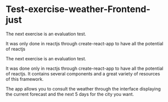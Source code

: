 # Test-exercise-weather-Frontend-just

The next exercise is an evaluation test.

It was only done in reactjs through create-react-app to have all the potential of reactjs


The next exercise is an evaluation test.

It was done only in reactjs through create-react-app to have all the potential of reactjs.
It contains several components and a great variety of resources of this framework.

The app allows you to consult the weather through the interface displaying the current forecast and the next 5 days for the city you want.
